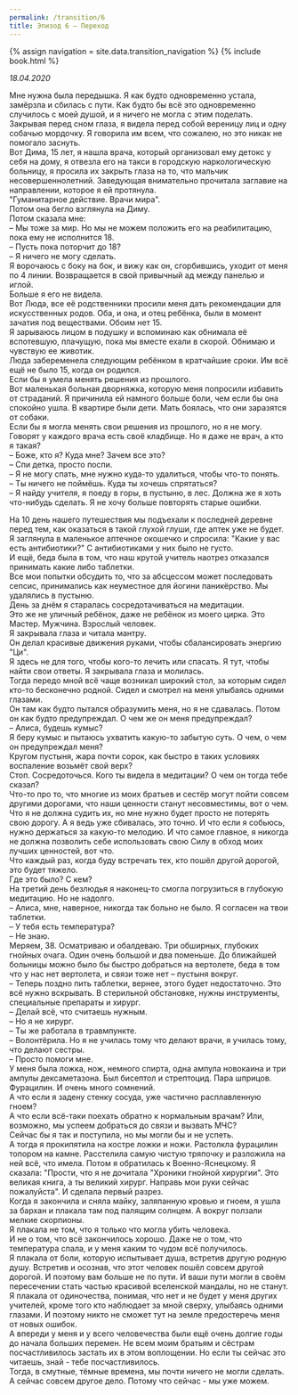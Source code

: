 ```yaml
---
permalink: /transition/6
title: Эпизод 6 – Переход
---
```

{% assign navigation  = site.data.transition_navigation %}
{% include book.html %}

*18.04.2020*

Мне нужна была передышка. Я как будто одновременно устала, замёрзла и сбилась с пути. Как будто бы всё это одновременно случилось с моей душой, и я ничего не могла с этим поделать.  
Закрывая перед сном глаза, я видела перед собой вереницу лиц и одну собачью мордочку. Я говорила им всем, что сожалею, но это никак не помогало заснуть.  
Вот Дима, 15 лет, я нашла врача, который организовал ему детокс у себя на дому, я отвезла его на такси в городскую наркологическую больницу, я просила их закрыть глаза на то, что мальчик несовершеннолетний. Заведующая внимательно прочитала заглавие на направлении, которое я ей протянула.  
"Гуманитарное действие. Врачи мира".  
Потом она бегло взглянула на Диму.  
Потом сказала мне:  
– Мы тоже за мир. Но мы не можем положить его на реабилитацию, пока ему не исполнится 18.  
– Пусть пока поторчит до 18?  
– Я ничего не могу сделать.  
Я ворочаюсь с боку на бок, и вижу как он, сгорбившись, уходит от меня по 4 линии. Возвращается в свой привычный ад между панелью и иглой.  
Больше я его не видела.  
Вот Люда, все её родственники просили меня дать рекомендации для искусственных родов. Оба, и она, и отец ребёнка, были в момент зачатия под веществами. Обоим нет 15.  
Я зарываюсь лицом в подушку и вспоминаю как обнимала её вспотевшую, плачущую, пока мы вместе ехали в скорой. Обнимаю и чувствую ее животик.  
Люда забеременела следующим ребёнком в кратчайшие сроки. Им всё ещё не было 15, когда он родился.  
Если бы я умела менять решения из прошлого.  
Вот маленькая больная дворняжка, которую меня попросили избавить от страданий. Я причинила ей намного больше боли, чем если бы она спокойно ушла. В квартире были дети. Мать боялась, что они заразятся от собаки.  
Если бы я могла менять свои решения из прошлого, но я не могу.  
Говорят у каждого врача есть своё кладбище. Но я даже не врач, а кто я такая?  
– Боже, кто я? Куда мне? Зачем все это?  
– Спи детка, просто поспи.  
– Я не могу спать, мне нужно куда-то удалиться, чтобы что-то понять.  
– Ты ничего не поймёшь. Куда ты хочешь спрятаться?  
– Я найду учителя, я поеду в горы, в пустыню, в лес. Должна же я хоть что-нибудь сделать. Я не хочу больше повторять старые ошибки.

На 10 день нашего путешествия мы подъехали к последней деревне перед тем, как оказаться в такой глухой глуши, где аптек уже не будет. Я заглянула в маленькое аптечное окошечко и спросила: "Какие у вас есть антибиотики?" С антибиотиками у них было не густо.  
И ещё, беда была в том, что наш крутой учитель наотрез отказался принимать какие либо таблетки.  
Все мои попытки обсудить то, что за абсцессом может последовать сепсис, принимались как неуместное для йогини паникёрство. Мы удалялись в пустыню.  
День за днём я старалась сосредотачиваться на медитации.  
Это же не уличный ребёнок, даже не ребёнок из моего цирка. Это Мастер. Мужчина. Взрослый человек.  
Я закрывала глаза и читала мантру.  
Он делал красивые движения руками, чтобы сбалансировать энергию "Ци".  
Я здесь не для того, чтобы кого-то лечить или спасать. Я тут, чтобы найти свои ответы. Я закрывала глаза и молилась.  
Тогда передо мной всё чаще возникал широкий стол, за которым сидел кто-то бесконечно родной. Сидел и смотрел на меня улыбаясь одними глазами.  
Он там как будто пытался образумить меня, но я не сдавалась. Потом он как будто предупреждал. О чем же он меня предупреждал?  
– Алиса, будешь кумыс?  
Я беру кумыс и пытаюсь ухватить какую-то забытую суть. О чем, о чем он предупреждал меня?  
Кругом пустыня, жара почти сорок, как быстро в таких условиях воспаление возьмёт свой верх?  
Стоп. Сосредоточься. Кого ты видела в медитации? О чем он тогда тебе сказал?  
Что-то про то, что многие из моих братьев и сестёр могут пойти совсем другими дорогами, что наши ценности станут несовместимы, вот о чем.  
Что я не должна судить их, но мне нужно будет просто не потерять свою дорогу. А я ведь уже сбивалась, это точно. И что если я собьюсь, нужно держаться за какую-то мелодию. И что самое главное, я никогда не должна позволить себе использовать свою Силу в обход моих лучших ценностей, вот что.  
Что каждый раз, когда буду встречать тех, кто пошёл другой дорогой, это будет тяжело.  
Где это было? С кем?  
На третий день безлюдья я наконец-то смогла погрузиться в глубокую медитацию. Но не надолго.  
– Алиса, мне, наверное, никогда так больно не было. Я согласен на твои таблетки.  
– У тебя есть температура?  
– Не знаю.  
Меряем, 38. Осматриваю и обалдеваю. Три обширных, глубоких гнойных очага. Один очень большой и два поменьше. До ближайшей больницы можно было бы быстро добраться на вертолете, беда в том что у нас нет вертолета, и связи тоже нет – пустыня вокруг.  
– Теперь поздно пить таблетки, вернее, этого будет недостаточно. Это всё нужно вскрывать. В стерильной обстановке, нужны инструменты, специальные препараты и хирург.  
– Делай всё, что считаешь нужным.  
– Но я не хирург.  
– Ты же работала в травмпункте.  
– Волонтёрила. Но я не училась тому что делают врачи, я училась тому, что делают сестры.  
– Просто помоги мне.  
У меня была ложка, нож, немного спирта, одна ампула новокаина и три ампулы дексаметазона. Был бисептол и стрептоцид. Пара шприцов. Фурацилин. И очень много сомнений.  
А что если я задену стенку сосуда, уже частично расплавленную гноем?  
А что если всё-таки поехать обратно к нормальным врачам? Или, возможно, мы успеем добраться до связи и вызвать МЧС?  
Сейчас бы я так и поступила, но мы могли бы и не успеть.  
А тогда я прокипятила на костре ложки и ножи. Растолкла фурацилин топором на камне. Расстелила самую чистую тряпочку и разложила на ней всё, что имела. Потом я обратилась к Военно-Яснецкому. Я сказала: "Прости, что я не дочитала "Хроники гнойной хирургии". Это великая книга, а ты великий хирург. Направь мои руки сейчас пожалуйста". И сделала первый разрез.  
Когда я закончила и сняла майку, заляпанную кровью и гноем, я ушла за бархан и плакала там под палящим солнцем. А вокруг ползали мелкие скорпионы.  
Я плакала не том, что я только что могла убить человека.  
И не о том, что всё закончилось хорошо. Даже не о том, что температура спала, и у меня каким то чудом всё получилось.  
Я плакала от боли, которую испытывает душа, встретив другую родную душу. Встретив и осознав, что этот человек пошёл совсем другой дорогой. И поэтому вам больше не по пути. И ваши пути могли в своём пересечении стать частью красивой вселенской мандалы, но не станут. Я плакала от одиночества, понимая, что нет и не будет у меня других учителей, кроме того кто наблюдает за мной сверху, улыбаясь одними глазами. И поэтому никто не сможет тут на земле предостеречь меня от новых ошибок.  
А впереди у меня и у всего человечества были ещё очень долгие годы до начала больших перемен. Не всем моим братьям и сёстрам посчастливилось застать их в этом воплощении. Но если ты сейчас это читаешь, знай - тебе посчастливилось.  
Тогда, в смутные, тёмные времена, мы почти ничего не могли сделать. А сейчас совсем другое дело. Потому что сейчас - мы уже можем.